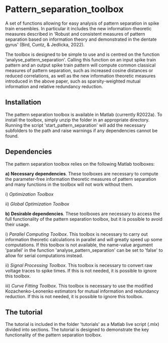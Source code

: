 # Pattern_separation_toolbox
A set of functions allowing for easy analysis of pattern separation in spike train ensembles. In particular it includes the new information-theoretic measures described in 'Robust and consistent measures of pattern separation based on information theory and demonstrated in the dentate gyrus' (Bird, Cuntz, &amp; Jedlicka, 2022).

The toolbox is designed to be simple to use and is centred on the function 'analyse_pattern_separation'. Calling this function on an input spike train pattern and an output spike train pattern will compute common classical measures of pattern separation, such as increased cosine distances or reduced correlations, as well as the new information theoretic measures introduced in the above paper, such as sparsity-weighted mutual information and relative redundancy reduction. 

## Installation

The pattern separation toolbox is available in Matlab (currently R2022a). To install the toolbox, simply unzip the folder in an appropriate directory. Running the script 'start_pattern_separation' will add the necessary subfolders to the path and raise warnings if any dependencies cannot be found.

## Dependencies

The pattern separation toolbox relies on the following Matlab toolboxes:

  **a)** **Necessary dependencies**. These toolboxes are necessary to compute the parameter-free information theoretic measures of pattern separation and many functions in the toolbox will not work without them.
 
 i) *Optimization Toolbox*
 
  ii) *Global Optimization Toolbox*

 **b)** **Desirable dependencies**. These toolboxes are necessary to access the full functionality of the pattern separation toolbox, but it is possible to avoid their usage.
  
  i) *Parallel Computing Toolbox*. This toolbox is necessary to carry out information theoretic calculations in parallel and will greatly speed up some computations. If this toolbox is not available, the name-value argument 'parallel' in the function 'analyse_pattern_separation' can be set to 'false' to allow for serial computations instead.
 
 ii) *Signal Processing Toolbox*. This toolbox is necessary to convert raw voltage traces to spike times. If this is not needed, it is possible to ignore this toolbox.
  
  iii) *Curve Fitting Toolbox*. This toolbox is necessary to use the modified Kozachenko-Leonenko estimators for mutual information and redundancy reduction. If this is not needed, it is possible to ignore this toolbox.


## The tutorial

The tutorial is included in the folder 'tutorials' as a Matlab live script (.mlx) divided into sections. The tutorial is designed to demonstrate the key functionality of the pattern separation toolbox.
